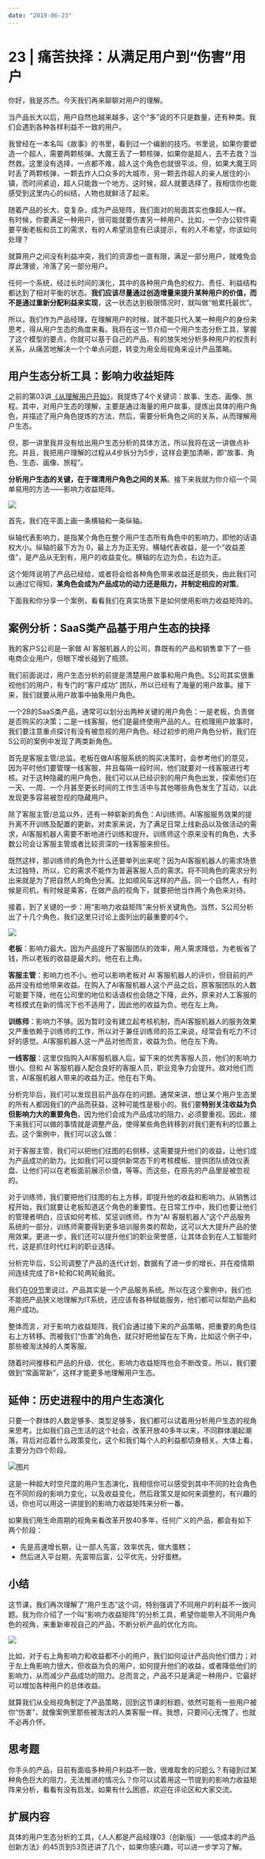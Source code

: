 ```yaml
---
date: "2019-06-23"
---  
```

      
# 23 | 痛苦抉择：从满足用户到“伤害”用户
你好，我是苏杰。今天我们再来聊聊对用户的理解。

当产品长大以后，用户自然也越来越多，这个“多”说的不只是数量，还有种类。我们会遇到各种各样利益不一致的用户。

我曾经在一本名叫《故事》的书里，看到过一个编剧的技巧。书里说，如果你要塑造一个超人，需要两颗核弹。大魔王丢了一颗核弹，如果你是超人，去不去救？当然救。这里没有选择，一点都不难，超人这个角色也就很平淡。但，如果大魔王同时丢了两颗核弹，一颗去炸人口众多的大城市，另一颗去炸超人的亲人居住的小镇，而时间紧迫，超人只能救一个地方。这时候，超人就要选择了，我相信你也能感受到这里内心的纠结，人物也就鲜活了起来。

随着产品的长大、变复杂，成为产品矩阵，我们面对的局面其实也像超人一样。 有时候，你要满足一种用户，很可能就要伤害另一种用户。比如，一个办公软件需要平衡老板和员工的需求，有的人希望消息有已读提示，有的人不希望，你该如何处理？

就算用户之间没有利益冲突，我们的资源也一直有限，满足一部分用户，就难免会厚此薄彼，冷落了另一部分用户。

任何一个系统，经过长时间的演化，其中的各种用户角色的权力、责任、利益结构都达到了相对平衡的状态。**我们应该尽量通过创造增量来提升某种用户的价值，而不是通过重新分配利益来实现**，这一状态达到极限情况时，就叫做“帕累托最优”。

<!-- [[[read_end]]] -->

所以，我们作为产品经理，在理解用户的时候，就不能只代入某一种用户的身份来思考，得从用户生态的角度来看。我将在这一节介绍一个用户生态分析工具，掌握了这个模型的要点，你就可以基于自己的产品，有的放矢地分析多种用户的权责利关系，从痛苦地解决一个个单点问题，转变为用全局视角来设计产品策略。

## 用户生态分析工具：影响力收益矩阵

之前的第03讲[《从理解用户开始》](https://time.geekbang.org/column/article/155079)，我提炼了4个关键词：故事、生态、画像、旅程。其中，对用户生态的理解，主要是通过海量的用户故事，提炼出具体的用户角色，并描述了用户角色提炼的方法，然后，需要分析角色之间的关系，从而理解用户生态。

但，那一讲里我并没有给出用户生态分析的具体方法，所以我将在这一讲做点补充。并且，我把用户理解的过程从4步拆分为5步，这样会更加清晰，即“故事、角色、生态、画像、旅程”。

**分析用户生态的关键，在于理清用户角色之间的关系**。接下来我就为你介绍一个简单易用的方法——影响力收益矩阵。

![](./httpsstatic001geekbangorgresourceimage93b0937e39b6524cb940f7d7643cf86022b0.jpg)

首先，我们在平面上画一条横轴和一条纵轴。

纵轴代表影响力，是指某个角色在整个用户生态所有角色中的影响力，即他的话语权大小。纵轴的最下方为 0，最上方为正无穷。横轴代表收益，是一个“收益差值”，是产品从无到有，用户的收益变化。横轴的左边为负，右边为正。

这个矩阵说明了产品已经给，或者将会给各种角色带来收益还是损失，由此我们可以通过它得知，**某角色会成为产品成功的动力还是阻力，并制定相应的对策**。

下面我和你分享一个案例，看看我们在真实场景下是如何使用影响力收益矩阵的。

## 案例分析：SaaS类产品基于用户生态的抉择

我的客户S公司是一家做 AI 客服机器人的公司，靠既有的产品和销售拿下了一些电商企业用户，但眼下增长碰到了瓶颈。

我们前面说过，用户生态分析的前提是清楚用户故事和用户角色。S公司其实很重视他们的用户，有专门的“客户成功” 团队，所以已经有了海量的用户故事。接下来，我们就要从用户故事中抽象用户角色。

一个2B的SaaS类产品，通常可以划分出两种关键的用户角色：一是老板，负责做是否购买的决策；二是一线客服，他们是最终使用产品的人。在梳理用户故事时，我们要注意重点探讨有没有被忽视的用户角色。经过初步的用户角色分析，我们在S公司的案例中发现了两类新角色。

首先是客服主管/总监。老板在做AI客服系统的购买决策时，会参考他们的意见，因为平时他们要管理一线客服，并且每隔一段时间，他们就要对一线客服进行考核。对于这种隐藏的用户角色，我们可以从已经识别的用户角色出发，探索他们在一天、一周、一个月甚至更长时间的工作生活中与其他哪些角色发生了互动，以此发现更多容易被忽视的隐藏用户。

除了客服主管/总监以外，还有一种崭新的角色：AI训练师。AI客服服务效果的提升离不开训练及配置的更新。对卖家来说，为了满足日常上线新品以及做活动的需求，AI客服机器人需要不断地进行训练和提升。训练师这个原来没有的角色，大多数公司会让客服主管或者比较资深的一线客服来担任。

既然这样，那训练师的角色为什么还要单列出来呢？因为AI客服机器人的需求场景太过独特，所以，它的需求不能作为普遍客服人员的需求。将不同角色的需求分列出来就是为了把自然人的角色分离。比如顺风车这样的产品，同一个自然人，有时候是司机，有时候是乘客，在做产品的视角下，就要把他当作两个角色来对待。

接着，到了关键的一步：用“影响力收益矩阵”来分析关键角色。当然，S公司分析出了十几个角色，我们这里只讨论上面列出的最重要的4个。

![](./httpsstatic001geekbangorgresourceimage8c778c5b4c957yy619f70386ce346e9bf477.jpg)

**老板**：影响力最大。因为产品提升了客服团队的效率，用人需求降低，为老板省了钱，所以老板的收益是最大的。他在右上角。

**客服主管**：影响力也不小。他可以影响老板对 AI 客服机器人的评价，但目前的产品并没有给他带来收益。在购入了AI客服机器人这个产品之后，原客服团队的人数可能要下降，他在公司里的地位和话语权也会随之下降，此外，原来对人工客服的考核模式在新的情况下也不适用了，因此他的收益为负。他在左上角。

**训练师**：影响力不够。因为暂时没有建立起考核机制，而AI客服机器人的服务效果又严重依赖于训练师的工作，所以对于兼任训练师的员工来说，经常会有吃力不讨好的感觉。AI客服机器人这一产品对他而言，收益为负。他在左下角。

**一线客服**：这里仅指购入AI客服机器人后，留下来的优秀客服人员，他们的影响力很小。但和 AI 客服机器人配合良好的客服人员，职业竞争力会提升。故对他们而言，AI客服机器人带来的收益为正。他在右下角。

分析完毕后，我们可以发现目前产品存在的问题。通常来讲，想让某个用户生态里的所有人都因我们的产品而获益，这种可能性是极小的。我们要**特别关注收益为负****但****影响力大的重要角色**，因为他们会成为产品成功的阻力，必须要重视。因此，接下来我们可以做的事情就是调整产品，使得某些角色转移到对我们更有利的位置上去。这个案例中，我们可以这么做：

对于客服主管，我们可以把他们往图的右侧移，这需要提升他们的收益，让他们成为产品成功的助力。比如我们可以提供新常态下的考核模板、提供团队绩效仪表盘、让他们可以在老板面前展示价值，等等。而这些，在原先的产品里是被忽视的。

对于训练师，我们要把他们往图的右上方移，即提升他的收益和影响力。从销售过程开始，我们就要让老板知道这个角色的重要性。在日常工作中，我们也要让他们的管理者明白，应该如何考核、奖惩训练师。作为“AI 客服机器人”这个产品服务系统的一部分，训练师需要得到更多培训服务类的帮助，这可以大大提升产品的使用效果。更进一步，我们还可以提升他们的职业荣誉感，让其体会到在人工智能时代，这是抓住时代红利的职业选择。

分析完毕后，S公司调整了产品的迭代计划，数据有了进一步的增长，并在疫情期间连续完成了B+轮和C轮两轮融资。

我们在[09节](https://time.geekbang.org/column/article/162862)里说过，产品其实是一个产品服务系统。所以在这个案例中，我们也不能把产品狭义地理解为IT系统，还应该有各种赋能服务，他们都可以帮助产品和用户成功。

整体而言，对于影响力收益矩阵，我们会通过接下来的产品策略，把重要的角色往右上方转移。而被我们“伤害”的角色，就只好把他留在左下角，比如这个例子中，那些被淘汰掉的人类客服。

随着时间推移和产品的升级、优化，影响力收益矩阵也会不断改变。所以，我们要做到“常画常新”，这样才能更多地理解用户生态。

## 延伸：历史进程中的用户生态演化

只要一个群体的人数足够多、类型足够多，我们都可以试着用分析用户生态的视角来思考。比如我们自己生活的这个社会，改革开放40多年以来，不同群体潮起潮落，背后对应着什么政策变化，这个和我们每个人的利益都切身相关。大体上看，主要分为四个阶段。

![图片](./httpsstatic001geekbangorgresourceimagea79ca7e654ba8720cyy307f7e2bce487799c.jpg)

这是一种超大时空尺度的用户生态演化，我相信你可以感受到其中不同的社会角色在不同阶段的影响力变化，以及收益变化，然后政策又是如何来调整的，有兴趣的话，你也可以用这一讲提到的影响力收益矩阵来分析一番。

如果我们用生命周期的视角来看改革开放40多年，任何广义的产品，都会有如下两个阶段：

* 先是高速增长期，让一部人先富，效率优先，做大蛋糕；
* 然后进入平台期，先富带后富，公平优先，分好蛋糕。

## 小结

这节课，我们再次理解了“用户生态”这个词，特别强调了不同用户的利益不一致问题。我为你介绍了一个叫“影响力收益矩阵”的分析工具，希望你能带入不同用户角色的视角，来重新审视自己的产品，不断分析产品的优化方向。

![](./httpsstatic001geekbangorgresourceimage93b0937e39b6524cb940f7d7643cf86022b0.jpg)

比如，对于右上角影响力和收益都不小的用户，我们如何设计产品向他们借力；对于左上角影响力很大，但收益为负的用户，如何提升他们的收益，或者降低他们的影响力，从而减少产品成功的阻力。总而言之，产品不只是满足一种用户，它最好可以增加各种用户的总体收益。

就算我们从全局视角制定了产品策略，回到这节课的标题，依然可能有一些用户被你“伤害”，就像案例里那些被淘汰的人类客服一样。我想，只要问心无愧了，也就不必再介怀。

## 思考题

你手头的产品，目前有面临多种用户利益不一致，很难取舍的问题么？有碰到过某种角色巨大的阻力，无法推进的情况么？你可以试着用这一节提到的影响力收益矩阵来分析，看看有没有启发。如果有什么困惑，欢迎在评论区和大家交流。

## **扩展内容**

具体的用户生态分析的工具，《人人都是产品经理03（创新版）——低成本的产品创新方法》的45页到53页还讲了几个，如果你感兴趣，可以进一步学习了解。